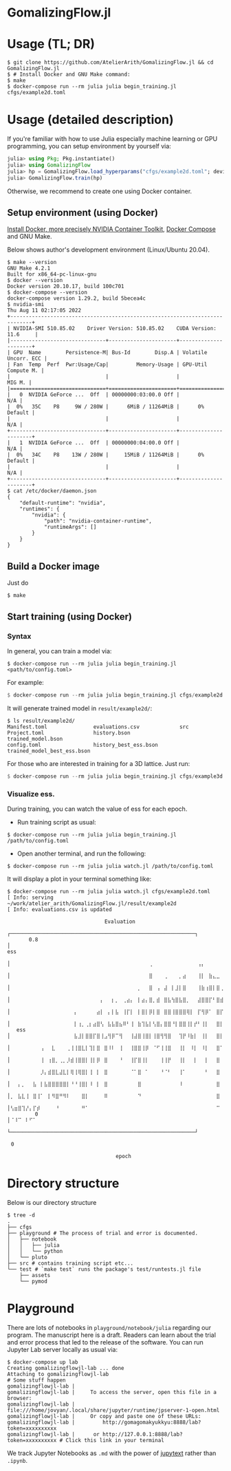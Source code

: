 # GomalizingFlow.jl

# Usage (TL; DR)

```console
$ git clone https://github.com/AtelierArith/GomalizingFlow.jl && cd GomalizingFlow.jl
$ # Install Docker and GNU Make command:
$ make
$ docker-compose run --rm julia julia begin_training.jl cfgs/example2d.toml
```

# Usage (detailed description)

If you're familiar with how to use Julia especially machine learning or GPU programming, you can setup environment by yourself via:

```julia
julia> using Pkg; Pkg.instantiate()
julia> using GomalizingFlow
julia> hp = GomalizingFlow.load_hyperparams("cfgs/example2d.toml"; device_id=0, pretrained=nothing, result="result")
julia> GomalizingFlow.train(hp)
```

Otherwise, we recommend to create one using Docker container.

## Setup environment (using Docker)

[Install Docker, more precisely NVIDIA Container Toolkit](https://docs.nvidia.com/datacenter/cloud-native/container-toolkit/install-guide.html#docker), [Docker Compose](https://docs.docker.com/compose/install/compose-plugin/#installing-compose-on-linux-systems) and GNU Make.

Below shows author's development environment (Linux/Ubuntu 20.04).

```console
$ make --version
GNU Make 4.2.1
Built for x86_64-pc-linux-gnu
$ docker --version
Docker version 20.10.17, build 100c701
$ docker-compose --version
docker-compose version 1.29.2, build 5becea4c
$ nvidia-smi
Thu Aug 11 02:17:05 2022
+-----------------------------------------------------------------------------+
| NVIDIA-SMI 510.85.02    Driver Version: 510.85.02    CUDA Version: 11.6     |
|-------------------------------+----------------------+----------------------+
| GPU  Name        Persistence-M| Bus-Id        Disp.A | Volatile Uncorr. ECC |
| Fan  Temp  Perf  Pwr:Usage/Cap|         Memory-Usage | GPU-Util  Compute M. |
|                               |                      |               MIG M. |
|===============================+======================+======================|
|   0  NVIDIA GeForce ...  Off  | 00000000:03:00.0 Off |                  N/A |
|  0%   35C    P8     9W / 280W |      6MiB / 11264MiB |      0%      Default |
|                               |                      |                  N/A |
+-------------------------------+----------------------+----------------------+
|   1  NVIDIA GeForce ...  Off  | 00000000:04:00.0 Off |                  N/A |
|  0%   34C    P8    13W / 280W |     15MiB / 11264MiB |      0%      Default |
|                               |                      |                  N/A |
+-------------------------------+----------------------+----------------------+
$ cat /etc/docker/daemon.json
{
    "default-runtime": "nvidia",
    "runtimes": {
        "nvidia": {
            "path": "nvidia-container-runtime",
            "runtimeArgs": []
        }
    }
}
```

## Build a Docker image

Just do

```console
$ make
```

## Start training (using Docker)

### Syntax

In general, you can train a model via:

```console
$ docker-compose run --rm julia julia begin_training.jl <path/to/config.toml>
```
For example:

```julia
$ docker-compose run --rm julia julia begin_training.jl cfgs/example2d.toml # You can enjoy our software on CPU-only hardware device
```

It will generate trained model in `result/example2d/`:

```console
$ ls result/example2d/
Manifest.toml               evaluations.csv             src
Project.toml                history.bson                trained_model.bson
config.toml                 history_best_ess.bson       trained_model_best_ess.bson
```

For those who are interested in training for a 3D lattice. Just run:

```julia
$ docker-compose run --rm julia julia begin_training.jl cfgs/example3d.toml # For 3D lattice case, you may want to use GPU for training.
```

### Visualize ess.

During training, you can watch the value of ess for each epoch.

- Run training script as usual:

```console
$ docker-compose run --rm julia julia begin_training.jl /path/to/config.toml
```

- Open another terminal, and run the following:

```console
$ docker-compose run --rm julia julia watch.jl /path/to/config.toml
```

It will display a plot in your terminal something like:

```console
$ docker-compose run --rm julia julia watch.jl cfgs/example2d.toml
[ Info: serving ~/work/atelier_arith/GomalizingFlow.jl/result/example2d
[ Info: evaluations.csv is updated
           ⠀⠀⠀⠀⠀⠀⠀⠀⠀⠀⠀⠀⠀⠀⠀⠀⠀⠀⠀⠀⠀⠀⠀⠀⠀⠀Evaluation⠀⠀⠀⠀⠀⠀⠀⠀⠀⠀⠀⠀⠀⠀⠀⠀⠀⠀⠀⠀⠀⠀⠀⠀⠀⠀
           ┌────────────────────────────────────────────────────────────┐
       0.8 │⠀⠀⠀⠀⠀⠀⠀⠀⠀⠀⠀⠀⠀⠀⠀⠀⠀⠀⠀⠀⠀⠀⠀⠀⠀⠀⠀⠀⠀⠀⠀⠀⠀⠀⠀⠀⠀⠀⠀⠀⠀⠀⠀⠀⠀⠀⠀⠀⠀⠀⠀⠀⠀⠀⠀⠀⠀⠀⠀⠀│ ess
           │⠀⠀⠀⠀⠀⠀⠀⠀⠀⠀⠀⠀⠀⠀⠀⠀⠀⠀⠀⠀⠀⠀⠀⠀⠀⠀⠀⠀⠀⠀⠀⠀⠀⠀⠀⠀⠀⢀⠀⠀⠀⠀⠀⠀⠀⠀⠀⠀⠀⠀⢠⡄⠀⠀⠀⠀⠀⠀⠀⠀│
           │⠀⠀⠀⠀⠀⠀⠀⠀⠀⠀⠀⠀⠀⠀⠀⠀⠀⠀⠀⠀⠀⠀⠀⠀⠀⠀⠀⠀⠀⠀⠀⠀⠀⠀⠀⠀⠀⣿⠀⠀⠀⢀⠀⠀⠀⡀⣴⠀⠀⠀⢸⡇⠀⣷⣄⣀⠀⢀⠀⡄│
           │⠀⠀⠀⠀⠀⠀⠀⠀⠀⠀⠀⠀⠀⠀⠀⠀⠀⠀⠀⠀⠀⠀⠀⠀⠀⠀⠀⠀⠀⠀⠀⠀⠀⠀⡀⠀⠀⣿⠀⢠⠀⣼⠀⡇⣸⡇⣿⠀⠀⠀⢸⣷⢰⣿⡇⣿⢀⣸⣰⡇│
           │⠀⠀⠀⠀⠀⠀⠀⠀⠀⠀⠀⠀⠀⠀⠀⠀⠀⠀⠀⠀⠀⠀⠀⠀⡄⠀⠀⡆⡀⠀⢀⣴⡄⠀⡇⣴⡄⣿⡀⣾⠀⣿⣧⢳⣿⣧⣿⡀⠀⠀⣼⣿⣿⡏⠃⣿⣾⣿⣿⡇│
           │⠀⠀⠀⠀⠀⠀⠀⠀⠀⠀⠀⠀⠀⠀⠀⠀⠀⡄⠀⠀⠀⠀⠀⣴⡇⠀⡄⡇⣧⠀⢸⡏⡇⠀⡇⣿⡇⡿⡇⣿⠀⣿⣿⢸⣿⣿⣿⢿⡇⠀⡏⢻⡿⠁⠀⣿⡏⣿⣿⣷│
           │⠀⠀⠀⠀⠀⠀⠀⠀⠀⠀⠀⠀⠀⠀⠀⠀⠀⡇⢰⡀⢀⡆⣴⣿⢣⠀⣧⣧⣿⣦⠿⠃⢸⠀⣷⢹⣧⡇⢣⣿⡄⣿⣿⠘⡇⣿⣿⢸⡇⡞⠃⢸⡇⠀⠀⣿⡇⣿⢿⣿│
   ess     │⠀⠀⠀⠀⠀⠀⠀⠀⠀⠀⠀⠀⠀⠀⠀⠀⠀⣧⣸⡇⣿⣿⡏⣿⢸⣠⢻⡿⠉⢻⠀⠀⢸⣼⣿⢸⣿⡇⢸⣿⢻⢻⣿⠀⠀⢹⡟⠸⣷⡇⠀⢸⡇⠀⠀⣿⡇⣿⠀⡿│
           │⠀⠀⠀⠀⠀⠀⠀⠀⢠⠀⠀⣇⠀⠀⠀⢀⢸⢸⣿⣇⡇⢹⡇⣿⠀⣿⠸⠇⠀⢸⠀⠀⢸⣿⣿⢸⡿⠀⠈⠋⢸⢸⣿⠀⠀⢸⡇⠀⠸⡇⠀⠸⡇⠀⠀⣿⠁⡏⠀⠁│
           │⠀⠀⠀⠀⠀⠀⠀⠀⢸⠀⢰⣿⡀⢀⡀⡸⣾⢸⣿⣿⡇⢸⡇⡿⠀⣿⠀⠀⠀⠘⠀⠀⢸⡏⣿⢸⡇⠀⠀⠀⢸⢸⡟⠀⠀⢸⡇⠀⠀⡇⠀⠀⡇⠀⠀⣿⠀⡇⠀⠀│
           │⠀⠀⠀⠀⠀⠀⠀⠀⡸⡄⣾⣿⣇⣼⣇⡇⢿⢸⢿⣿⡇⢸⠀⡇⠀⣿⠀⠀⠀⠀⠀⠀⠈⠁⣿⠀⠁⠀⠀⠀⠘⠈⠃⠀⠀⢸⠁⠀⠀⠀⠀⠀⠃⠀⠀⣿⠀⡇⠀⠀│
           │⠀⠀⡄⡀⠀⠀⣧⠀⡇⣧⣿⣿⣿⣿⣿⡇⠘⠘⢸⣿⡇⠸⠀⡇⠀⣿⠀⠀⠀⠀⠀⠀⠀⠀⣿⠀⠀⠀⠀⠀⠀⠀⠀⠀⠀⠸⠀⠀⠀⠀⠀⠀⠀⠀⠀⣿⠀⡇⠀⠀│
           │⡀⠀⣧⣇⢸⠀⣿⢸⠁⠀⡇⠻⣿⠛⠻⠇⠀⠀⠀⣿⡇⠀⠀⠀⠀⠿⠀⠀⠀⠀⠀⠀⠀⠀⠙⠀⠀⠀⠀⠀⠀⠀⠀⠀⠀⠀⠀⠀⠀⠀⠀⠀⠀⠀⠀⣿⠀⡇⠀⠀│
           │⢣⣶⣿⢹⡜⡄⡏⡾⠀⠀⠀⠀⠘⠀⠀⠀⠀⠀⠀⠛⠁⠀⠀⠀⠀⠀⠀⠀⠀⠀⠀⠀⠀⠀⠀⠀⠀⠀⠀⠀⠀⠀⠀⠀⠀⠀⠀⠀⠀⠀⠀⠀⠀⠀⠀⠉⠀⠀⠀⠀│
         0 │⠈⠸⠉⠀⠇⠋⠁⠀⠀⠀⠀⠀⠀⠀⠀⠀⠀⠀⠀⠀⠀⠀⠀⠀⠀⠀⠀⠀⠀⠀⠀⠀⠀⠀⠀⠀⠀⠀⠀⠀⠀⠀⠀⠀⠀⠀⠀⠀⠀⠀⠀⠀⠀⠀⠀⠀⠀⠀⠀⠀│
           └────────────────────────────────────────────────────────────┘
           ⠀0⠀⠀⠀⠀⠀⠀⠀⠀⠀⠀⠀⠀⠀⠀⠀⠀⠀⠀⠀⠀⠀⠀⠀⠀⠀⠀⠀⠀⠀⠀⠀⠀⠀⠀⠀⠀⠀⠀⠀⠀⠀⠀⠀⠀⠀⠀⠀⠀⠀⠀⠀⠀⠀⠀⠀⠀200⠀
           ⠀⠀⠀⠀⠀⠀⠀⠀⠀⠀⠀⠀⠀⠀⠀⠀⠀⠀⠀⠀⠀⠀⠀⠀⠀⠀⠀⠀⠀epoch⠀⠀⠀⠀⠀⠀⠀⠀⠀⠀⠀⠀⠀⠀⠀⠀⠀⠀⠀⠀⠀⠀⠀⠀⠀⠀⠀⠀
```

# Directory structure

Below is our directory structure

```console
$ tree -d
.
├── cfgs
├── playground # The process of trial and error is documented.
│   ├── notebook
│   │   ├── julia
│   │   └── python
│   └── pluto
├── src # contains training script etc...
└── test # `make test` runs the package's test/runtests.jl file 
    ├── assets
    └── pymod
```

# Playground

There are lots of notebooks in `playground/notebook/julia` regarding our program. The manuscript here is a draft. Readers can learn about the trial and error process that led to the release of the software. You can run Jupyter Lab server locally as usual via:

```console
$ docker-compose up lab
Creating gomalizingflowjl-lab ... done
Attaching to gomalizingflowjl-lab
# Some stuff happen
gomalizingflowjl-lab |
gomalizingflowjl-lab |     To access the server, open this file in a browser:
gomalizingflowjl-lab |         file:///home/jovyan/.local/share/jupyter/runtime/jpserver-1-open.html
gomalizingflowjl-lab |     Or copy and paste one of these URLs:
gomalizingflowjl-lab |         http://gomagomakyukkyu:8888/lab?token=xxxxxxxxxx
gomalizingflowjl-lab |      or http://127.0.0.1:8888/lab?token=xxxxxxxxxx # Click this link in your terminal
```

We track Jupyter Notebooks as `.md` with the power of [jupytext](https://github.com/mwouts/jupytext) rather than `.ipynb`.
